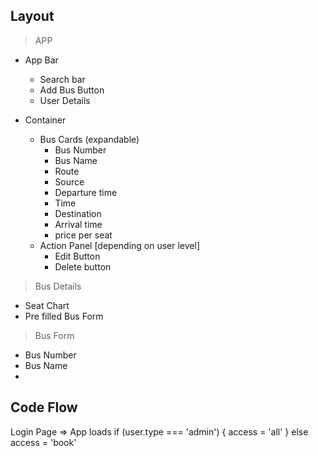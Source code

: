 ## Layout

> APP

- App Bar

  - Search bar
  - Add Bus Button
  - User Details

- Container
  - Bus Cards (expandable)
    - Bus Number
    - Bus Name
    - Route
    - Source
    - Departure time
    - Time
    - Destination
    - Arrival time
    - price per seat
  - Action Panel [depending on user level]
    - Edit Button
    - Delete button

> Bus Details

- Seat Chart
- Pre filled Bus Form

> Bus Form

- Bus Number
- Bus Name
-

## Code Flow

Login Page
=> App loads
if (user.type === 'admin') {
access = 'all'
}
else access = 'book'
